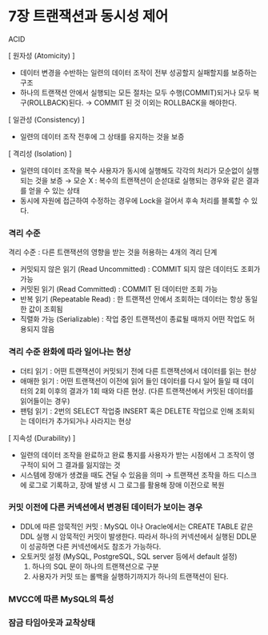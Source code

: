# 7장 트랜잭션과 동시성 제어

ACID

[ 원자성 (Atomicity) ]

- 데이터 변경을 수반하는 일련의 데이터 조작이 전부 성공할지 실패할지를 보증하는 구조
- 하나의 트랜잭션 안에서 실행되는 모든 절차는 모두 수행(COMMIT)되거나 모두 복구(ROLLBACK)된다.
→ COMMIT 된 것 이외는 ROLLBACK을 해야한다.

[ 일관성 (Consistency) ]

- 일련의 데이터 조작 전후에 그 상태를 유지하는 것을 보증

[ 격리성 (Isolation) ]

- 일련의 데이터 조작을 복수 사용자가 동시에 실행해도 각각의 처리가 모순없이 실행되는 것을 보증
→ 모순 X : 복수의 트랜잭션이 순섣대로 실행되는 경우와 같은 결과를 얻을 수 있는 상태
- 동시에 자원에 접근하여 수정하는 경우에 Lock을 걸어서 후속 처리를 블록할 수 있다.

### 격리 수준

격리 수준 : 다른 트랜잭션의 영향을 받는 것을 허용하는 4개의 격리 단계

- 커밋되지 않은 읽기 (Read Uncommitted) : COMMIT 되지 않은 데이터도 조회가 가능
- 커밋된 읽기 (Read Committed) : COMMIT 된 데이터만 조회 가능
- 반복 읽기 (Repeatable Read) : 한 트랜잭션 안에서 조회하는 데이터는 항상 동일한 값이 조회됨
- 직렬화 가능 (Serializable) : 작업 중인 트랜잭션이 종료될 때까지 어떤 작업도 허용되지 않음

### 격리 수준 완화에 따라 일어나는 현상

- 더티 읽기 : 어떤 트랜잭션이 커밋되기 전에 다른 트랜잭션에서 데이터를 읽는 현상
- 애매한 읽기 : 어떤 트랜잭션이 이전에 읽어 들인 데이터를 다시 일어 들일 때 데이터의 2회 이후의 결과가 1회 때와 다른 현상. (다른 트랜잭션에서 커밋된 데이터를 읽어들이는 경우)
- 팬텀 읽기 : 2번의 SELECT 작업중 INSERT 혹은 DELETE 작업으로 인해 조회되는 데이터가 추가되거나 사라지는 현상


[ 지속성 (Durability) ]

- 일련의 데이터 조작을 완료하고 완료 통지를 사용자가 받는 시점에서 그 조작이 영구적이 되어 그 결과를 잃지않는 것
- 시스템에 장애가 생겼을 때도 견딜 수 있음을 의미
→ 트랜잭션 조작을 하드 디스크에 로그로 기록하고, 장애 발생 시 그 로그를 활용해 장애 이전으로 복원

### 커밋 이전에 다른 커넥션에서 변경된 데이터가 보이는 경우

- DDL에 따른 암묵적인 커밋 : MySQL 이나 Oracle에서는 CREATE TABLE 같은 DDL 실행 시 암묵적인 커밋이 발생한다. 따라서 하나의 커넥션에서 실행된 DDL문이 성공하면 다른 커넥션에서도 참조가 가능하다.
- 오토커밋 설정 (MySQL, PostgreSQL, SQL server 등에서 default 설정)
    1. 하나의 SQL 문이 하나의 트랜잭션으로 구분
    2. 사용자가 커밋 또는 롤백을 실행하기까지가 하나의 트랜잭션이 된다. 

### MVCC에 따른 MySQL의 특성

### 잠금 타임아웃과 교착상태
